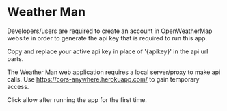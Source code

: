 # Weather Man

Developers/users are required to create an account in OpenWeatherMap website in order to generate the api key that is required to run this app.

Copy and replace your active api key in place of '{apikey}' in the api url parts.

The Weather Man web application requires a local server/proxy to make api calls. Use https://cors-anywhere.herokuapp.com/ to gain temporary access.

Click allow after running the app for the first time.
